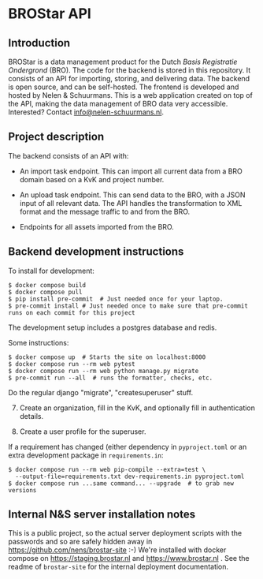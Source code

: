 # BROStar API


## Introduction

BROStar is a data management product for the Dutch *Basis Registratie Ondergrond* (BRO). The code for the backend is stored in this repository. It consists of an API for importing, storing, and delivering data. The backend is open source, and can be self-hosted. The frontend is developed and hosted by Nelen & Schuurmans. This is a web application created on top of the API, making the data management of BRO data very accessible. Interested? Contact [info@nelen-schuurmans.nl](mailto:info@nelen-schuurmans.nl).


## Project description

The backend consists of an API with:

- An import task endpoint. This can import all current data from a BRO domain based on a KvK and project number.

- An upload task endpoint. This can send data to the BRO, with a JSON input of all relevant data. The API handles the transformation to XML format and the message traffic to and from the BRO.

- Endpoints for all assets imported from the BRO.

## Backend development instructions

To install for development:

    $ docker compose build
    $ docker compose pull
    $ pip install pre-commit  # Just needed once for your laptop.
    $ pre-commit install # Just needed once to make sure that pre-commit runs on each commit for this project

The development setup includes a postgres database and redis.

Some instructions:

    $ docker compose up  # Starts the site on localhost:8000
    $ docker compose run --rm web pytest
    $ docker compose run --rm web python manage.py migrate
    $ pre-commit run --all  # runs the formatter, checks, etc.

Do the regular django "migrate", "createsuperuser" stuff.

7) Create an organization, fill in the KvK, and optionally fill in authentication details.

8) Create a user profile for the superuser.

If a requirement has changed (either dependency in `pyproject.toml` or an extra development package in `requirements.in`:

    $ docker compose run --rm web pip-compile --extra=test \
      --output-file=requirements.txt dev-requirements.in pyproject.toml
    $ docker compose run ...same command... --upgrade  # to grab new versions


## Internal N&S server installation notes

This is a public project, so the actual server deployment scripts with the passwords and so are safely hidden away in https://github.com/nens/brostar-site :-) We're installed with docker compose on https://staging.brostar.nl and https://www.brostar.nl . See the readme of `brostar-site` for the internal deployment documentation.
